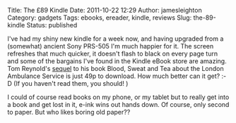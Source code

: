 Title: The £89 Kindle
Date: 2011-10-22 12:29
Author: jamesleighton
Category: gadgets
Tags: ebooks, ereader, kindle, reviews
Slug: the-89-kindle
Status: published

I've had my shiny new kindle for a week now, and having upgraded from a (somewhat) ancient Sony PRS-505 I'm much happier for it. The screen refreshes that much quicker, it doesn't flash to black on every page turn and some of the bargains I've found in the Kindle eBook store are amazing. Tom Reynold's [sequel](http://www.amazon.co.uk/gp/product/B002SDGLSM "More Blood, More Sweat and Another Cup of Tea") to his book Blood, Sweat and Tea about the London Ambulance Service is just 49p to download. How much better can it get? :-D (If you haven't read them, you should! )

I could of course read books on my phone, or my tablet but to really get into a book and get lost in it, e-ink wins out hands down. Of course, only second to paper. But who likes boring old paper??

